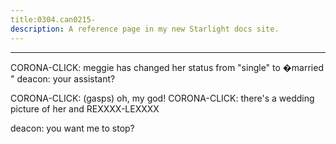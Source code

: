 ```yaml
---
title:0304.can0215-
description: A reference page in my new Starlight docs site.
---
```

----- 
CORONA-CLICK: meggie has changed her status from "single" to �married
" 
deacon: your assistant? 
 
CORONA-CLICK: (gasps) oh, my god! 
CORONA-CLICK: there's a wedding picture of her and REXXXX-LEXXXX
 
deacon: you want me to stop? 
 
